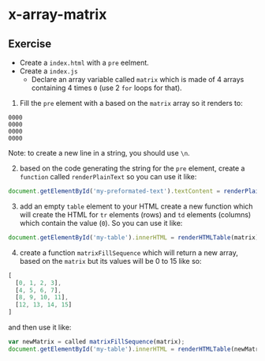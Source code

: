 # x-array-matrix

## Exercise

 - Create a `index.html` with a `pre` eelment.
 - Create a `index.js`
   - Declare an array variable called `matrix` which is made of 4 arrays containing 4 times `0` (use 2 `for` loops for that).

1. Fill the `pre` element with a based on the `matrix` array so it renders to:


````
0000
0000
0000
0000
````
Note: to create a new line in a string, you should use `\n`.

2. based on the code generating the string for the `pre` element, create a `function` called `renderPlainText` so you can use it like:

````js
document.getElementById('my-preformated-text').textContent = renderPlainText(matrix);
````

3. add an empty `table` element to your HTML create a new function which will create the HTML for `tr` elements (rows)
and `td` elements (columns) which contain the value (`0`).
So you can use it like:

````js
document.getElementById('my-table').innerHTML = renderHTMLTable(matrix);
````

4. create a function `matrixFillSequence` which will return a
new array, based on the `matrix` but its values will be 0 to 15 like so:

````js
[
  [0, 1, 2, 3],
  [4, 5, 6, 7],
  [8, 9, 10, 11],
  [12, 13, 14, 15]
]
````

and then use it like:

````js
var newMatrix = called matrixFillSequence(matrix);
document.getElementById('my-table').innerHTML = renderHTMLTable(newMatrix);
````
